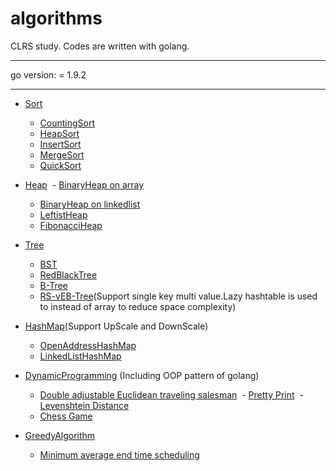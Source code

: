# algorithms
CLRS study. Codes are written with golang.

----------------

go version: = 1.9.2

----------------

- [Sort](https://github.com/shady831213/algorithms/tree/master/sort) 
  - [CountingSort](https://github.com/shady831213/algorithms/blob/master/sort/countingSort.go)
  - [HeapSort](https://github.com/shady831213/algorithms/blob/master/sort/heapSort.go)
  - [InsertSort](https://github.com/shady831213/algorithms/blob/master/sort/insertionSort.go)
  - [MergeSort](https://github.com/shady831213/algorithms/blob/master/sort/mergeSort.go)
  - [QuickSort](https://github.com/shady831213/algorithms/blob/master/sort/quickSort.go)
  
- [Heap](https://github.com/shady831213/algorithms/tree/master/heap)
  - [BinaryHeap on array](https://github.com/shady831213/algorithms/tree/master/heap/arrayHeap)
  - [BinaryHeap on linkedlist](https://github.com/shady831213/algorithms/tree/master/heap/linkedHeap)
  - [LeftistHeap](https://github.com/shady831213/algorithms/tree/master/heap/leftistHeap)
  - [FibonacciHeap](https://github.com/shady831213/algorithms/tree/master/heap/fibHeap)
  
- [Tree](https://github.com/shady831213/algorithms/tree/master/tree)
  - [BST](https://github.com/shady831213/algorithms/tree/master/tree/binaryTree/binarySearchTree)
  - [RedBlackTree](https://github.com/shady831213/algorithms/tree/master/tree/binaryTree/rbTree)
  - [B-Tree](https://github.com/shady831213/algorithms/tree/master/tree/bTree)
  - [RS-vEB-Tree](https://github.com/shady831213/algorithms/tree/master/tree/bTree)(Support single key multi value.Lazy hashtable is used to instead of array to reduce space complexity)
  
- [HashMap](https://github.com/shady831213/algorithms/tree/master/hashMap)(Support UpScale and DownScale)
  - [OpenAddressHashMap](https://github.com/shady831213/algorithms/tree/master/hashMap/openHashMap)
  - [LinkedListHashMap](https://github.com/shady831213/algorithms/tree/master/hashMap/chainedHashMap)
  
- [DynamicProgramming](https://github.com/shady831213/algorithms/tree/master/dp) (Including OOP pattern of golang)
  - [Double adjustable Euclidean traveling salesman](https://github.com/shady831213/algorithms/blob/master/dp/bitonicTSP.go)
  - [Pretty Print](https://github.com/shady831213/algorithms/blob/master/dp/prettyPrint.go)
  - [Levenshtein Distance](https://github.com/shady831213/algorithms/blob/master/dp/levenshteinDistance.go)
  - [Chess Game](https://github.com/shady831213/algorithms/blob/master/dp/chessGame.go)
  
- [GreedyAlgorithm](https://github.com/shady831213/algorithms/tree/master/greedy)
  - [Minimum average end time scheduling](https://github.com/shady831213/algorithms/blob/master/greedy/minAvgCompletedTimeSch.go)
